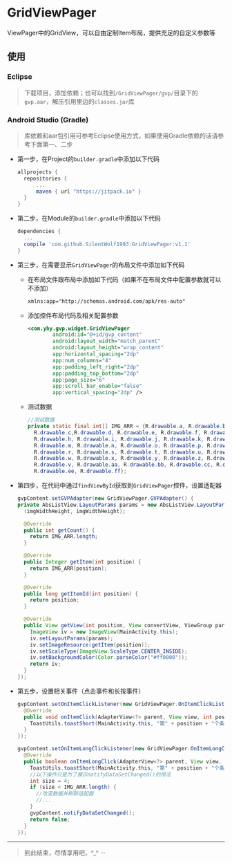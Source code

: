# GridViewPager
ViewPager中的GridView，可以自由定制Item布局，提供充足的自定义参数等

## 使用

### Eclipse

> 下载项目，添加依赖；也可以找到`/GridViewPager/gvp/`目录下的`gvp.aar`，解压引用里边的`classes.jar`库

### Android Studio (Gradle)

> 库依赖和aar包引用可参考Eclipse使用方式，如果使用Gradle依赖的话请参考下面第一、二步

* 第一步，在Project的`builder.gradle`中添加以下代码

  ```groovy
  allprojects {
  	repositories {
  		...
  		maven { url "https://jitpack.io" }
  	}
  }
  ```

* 第二步，在Module的`builder.gradle`中添加以下代码

  ```groovy
  dependencies {
  	...
  	compile 'com.github.SilentWolf1993:GridViewPager:v1.1'
  }
  ```


* 第三步，在需要显示`GridViewPager`的布局文件中添加如下代码

  * 在布局文件跟布局中添加如下代码（如果不在布局文件中配置参数就可以不添加）

    ```xml
    xmlns:app="http://schemas.android.com/apk/res-auto"
    ```

  * 添加控件布局代码及相关配置参数

    ```xml
    <com.yhy.gvp.widget.GridViewPager
            android:id="@+id/gvp_content"
            android:layout_width="match_parent"
            android:layout_height="wrap_content"
            app:horizontal_spacing="2dp"
            app:num_columns="4"
            app:padding_left_right="2dp"
            app:padding_top_bottom="2dp"
            app:page_size="6"
            app:scroll_bar_enable="false"
            app:vertical_spacing="2dp" />
    ```

  * 测试数据

    ```java
    //测试数据
    private static final int[] IMG_ARR = {R.drawable.a, R.drawable.b, 
      R.drawable.c,R.drawable.d, R.drawable.e, R.drawable.f, R.drawable.g, 
      R.drawable.h, R.drawable.i, R.drawable.j, R.drawable.k, R.drawable.l, 
      R.drawable.m, R.drawable.n, R.drawable.o, R.drawable.p, R.drawable.q, 
      R.drawable.r, R.drawable.s, R.drawable.t, R.drawable.u, R.drawable.v, 
      R.drawable.w, R.drawable.x, R.drawable.y, R.drawable.z, R.drawable.u, 
      R.drawable.v, R.drawable.aa, R.drawable.bb, R.drawable.cc, R.drawable.dd,
      R.drawable.ee, R.drawable.ff};
    ```

* 第四步，在代码中通过`findViewById`获取到`GridViewPager`控件，设置适配器

  ```java
  gvpContent.setGVPAdapter(new GridViewPager.GVPAdapter() {
  private AbsListView.LayoutParams params = new AbsListView.LayoutParams
    (imgWidthHeight, imgWidthHeight);

    @Override
    public int getCount() {
      return IMG_ARR.length;
    }

    @Override
    public Integer getItem(int position) {
      return IMG_ARR[position];
    }

    @Override
    public long getItemId(int position) {
      return position;
    }

    @Override
    public View getView(int position, View convertView, ViewGroup parent) {
      ImageView iv = new ImageView(MainActivity.this);
      iv.setLayoutParams(params);
      iv.setImageResource(getItem(position));
      iv.setScaleType(ImageView.ScaleType.CENTER_INSIDE);
      iv.setBackgroundColor(Color.parseColor("#ff0000"));
      return iv;
    }
  });
  ```

* 第五步，设置相关事件（点击事件和长按事件）

  ```java
  gvpContent.setOnItemClickListener(new GridViewPager.OnItemClickListener() {
    @Override
    public void onItemClick(AdapterView<?> parent, View view, int position) {
      ToastUtils.toastShort(MainActivity.this, "第" + position + "个条目被点击");
    }
  });

  gvpContent.setOnItemLongClickListener(new GridViewPager.OnItemLongClickListener() {
    @Override
    public boolean onItemLongClick(AdapterView<?> parent, View view, int position) {
      ToastUtils.toastShort(MainActivity.this, "第" + position + "个条目被长按");
      //以下操作只是为了展示notifyDataSetChanged()的用法
      int size = 4;
      if (size < IMG_ARR.length) {
        //改变数据并刷新适配器
        //...
      }
      gvpContent.notifyDataSetChanged();
      return false;
    }
  });
  ```

------------------

> 到此结束，尽情享用吧，^_^ ···

